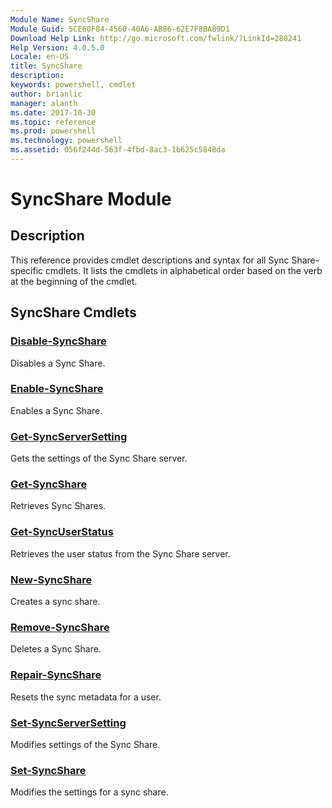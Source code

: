```yaml
---
Module Name: SyncShare
Module Guid: 5CE60F84-4560-40A6-AB86-62E7F8BA89D1
Download Help Link: http://go.microsoft.com/fwlink/?LinkId=280241
Help Version: 4.0.5.0
Locale: en-US
title: SyncShare
description: 
keywords: powershell, cmdlet
author: brianlic
manager: alanth
ms.date: 2017-10-30
ms.topic: reference
ms.prod: powershell
ms.technology: powershell
ms.assetid: 056f244d-563f-4fbd-8ac3-1b625c5848da
---
```


# SyncShare Module
## Description
This reference provides cmdlet descriptions and syntax for all Sync Share-specific cmdlets. It lists the cmdlets in alphabetical order based on the verb at the beginning of the cmdlet.

## SyncShare Cmdlets
### [Disable-SyncShare](./Disable-SyncShare.md)
Disables a Sync Share.

### [Enable-SyncShare](./Enable-SyncShare.md)
Enables a Sync Share.

### [Get-SyncServerSetting](./Get-SyncServerSetting.md)
Gets the settings of the Sync Share server.

### [Get-SyncShare](./Get-SyncShare.md)
Retrieves  Sync Shares.

### [Get-SyncUserStatus](./Get-SyncUserStatus.md)
Retrieves the user status from the Sync Share server.

### [New-SyncShare](./New-SyncShare.md)
Creates a sync share.

### [Remove-SyncShare](./Remove-SyncShare.md)
Deletes a Sync Share.

### [Repair-SyncShare](./Repair-SyncShare.md)
Resets the sync metadata for a user.

### [Set-SyncServerSetting](./Set-SyncServerSetting.md)
Modifies settings of the Sync Share.

### [Set-SyncShare](./Set-SyncShare.md)
Modifies the settings for a sync share.


